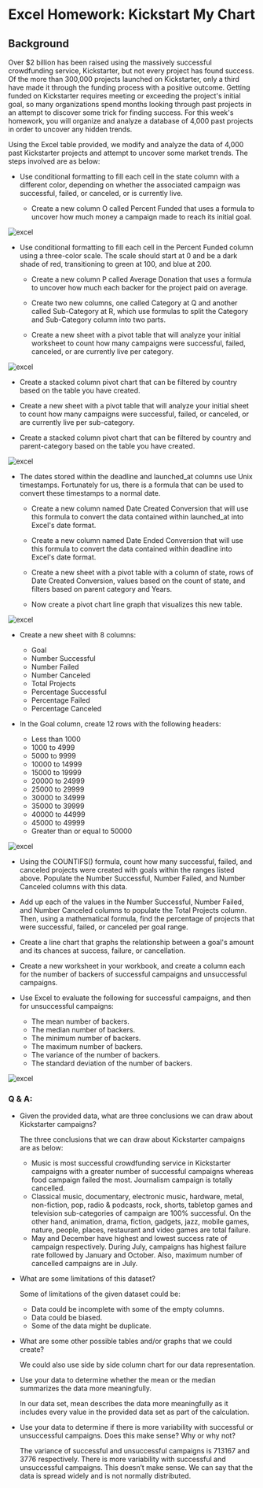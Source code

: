 
# Excel Homework: Kickstart My Chart

## Background

Over $2 billion has been raised using the massively successful crowdfunding service, Kickstarter, but not every project has found success. Of the more than 300,000 projects launched on Kickstarter, only a third have made it through the funding process with a positive outcome.
Getting funded on Kickstarter requires meeting or exceeding the project's initial goal, so many organizations spend months looking through past projects in an attempt to discover some trick for finding success. For this week's homework, you will organize and analyze a database of 4,000 past projects in order to uncover any hidden trends.

Using the Excel table provided, we modify and analyze the data of 4,000 past Kickstarter projects and attempt to uncover some market trends. The steps involved are as below:

* Use conditional formatting to fill each cell in the state column with a different color, depending on whether the associated campaign was successful, failed, or canceled, or is currently live.

  * Create a new column O called Percent Funded that uses a formula to uncover how much money a campaign made to reach its initial goal.

![excel](https://github.com/UoT-Bootcamp/Excel-Challenge/blob/master/screenshots/conditional_formatting.png)

* Use conditional formatting to fill each cell in the Percent Funded column using a three-color scale. The scale should start at 0 and be a dark shade of red, transitioning to green at 100, and blue at 200.

  * Create a new column P called Average Donation that uses a formula to uncover how much each backer for the project paid on average.

  * Create two new columns, one called Category at Q and another called Sub-Category at R, which use formulas to split the Category and Sub-Category column into two parts.

  * Create a new sheet with a pivot table that will analyze your initial worksheet to count how many campaigns were successful, failed, canceled, or are currently live per category.

![excel](https://github.com/UoT-Bootcamp/Excel-Challenge/blob/master/screenshots/category_vs_count.png)

  * Create a stacked column pivot chart that can be filtered by country based on the table you have created.

  * Create a new sheet with a pivot table that will analyze your initial sheet to count how many campaigns were successful, failed, or canceled, or are currently live per sub-category.

  * Create a stacked column pivot chart that can be filtered by country and parent-category based on the table you have created.

![excel](https://github.com/UoT-Bootcamp/Excel-Challenge/blob/master/screenshots/subcategory_vs_count.png)

* The dates stored within the deadline and launched_at columns use Unix timestamps. Fortunately for us, there is a formula that can be used to convert these timestamps to a normal date.

  * Create a new column named Date Created Conversion that will use this formula to convert the data contained within launched_at into Excel's date format.

  * Create a new column named Date Ended Conversion that will use this formula to convert the data contained within deadline into Excel's date format.

  * Create a new sheet with a pivot table with a column of state, rows of Date Created Conversion, values based on the count of state, and filters based on parent category and Years.

  * Now create a pivot chart line graph that visualizes this new table.

![excel](https://github.com/UoT-Bootcamp/Excel-Challenge/blob/master/screenshots/date_conversion_vs_state.png)

* Create a new sheet with 8 columns:

  * Goal <br/>
  * Number Successful <br/>
  * Number Failed <br/>
  * Number Canceled <br/>
  * Total Projects <br/>
  * Percentage Successful <br/>
  * Percentage Failed <br/>
  * Percentage Canceled <br/>

* In the Goal column, create 12 rows with the following headers:

  * Less than 1000 <br/>
  * 1000 to 4999 <br/>
  * 5000 to 9999 <br/>
  * 10000 to 14999 <br/>
  * 15000 to 19999 <br/>
  * 20000 to 24999 <br/>
  * 25000 to 29999 <br/>
  * 30000 to 34999 <br/>
  * 35000 to 39999 <br/>
  * 40000 to 44999 <br/>
  * 45000 to 49999 <br/>
  * Greater than or equal to 50000 <br/>

![excel](https://github.com/UoT-Bootcamp/Excel-Challenge/blob/master/screenshots/goals.png)

* Using the COUNTIFS() formula, count how many successful, failed, and canceled projects were created with goals within the ranges listed above. Populate the Number Successful, Number Failed, and Number Canceled columns with this data.

* Add up each of the values in the Number Successful, Number Failed, and Number Canceled columns to populate the Total Projects column. Then, using a mathematical formula, find the percentage of projects that were successful, failed, or canceled per goal range.

* Create a line chart that graphs the relationship between a goal's amount and its chances at success, failure, or cancellation.

* Create a new worksheet in your workbook, and create a column each for the number of backers of successful campaigns and unsuccessful campaigns.

* Use Excel to evaluate the following for successful campaigns, and then for unsuccessful campaigns:

  * The mean number of backers. <br/>
  * The median number of backers. <br/>
  * The minimum number of backers. <br/>
  * The maximum number of backers. <br/>
  * The variance of the number of backers. <br/>
  * The standard deviation of the number of backers. <br/>

![excel](https://github.com/UoT-Bootcamp/Excel-Challenge/blob/master/screenshots/statistics.png)


### Q & A:

* Given the provided data, what are three conclusions we can draw about Kickstarter campaigns?

  The three conclusions that we can draw about Kickstarter campaigns are as below:
  * Music is most successful crowdfunding service in Kickstarter campaigns with a greater number of successful campaigns whereas food campaign failed the most. Journalism campaign is totally cancelled. 
  * Classical music, documentary, electronic music, hardware, metal, non-fiction, pop, radio & podcasts, rock, shorts, tabletop games and television sub-categories of campaign are 100% successful. On the other hand, animation, drama, fiction, gadgets, jazz, mobile games, nature, people, places, restaurant and video games are total failure.
  * May and December have highest and lowest success rate of campaign respectively. During July, campaigns has highest failure rate followed by January and October. Also, maximum number of cancelled campaigns are in July.

* What are some limitations of this dataset?

  Some of limitations of the given dataset could be: 
  * Data could be incomplete with some of the empty columns.
  * Data could be biased.
  * Some of the data might be duplicate.
  

* What are some other possible tables and/or graphs that we could create?

  We could also use side by side column chart for our data representation.
  
 
* Use your data to determine whether the mean or the median summarizes the data more meaningfully.

  In our data set, mean describes the data more meaningfully as it includes every value in the provided data set as part of the calculation.
  
 
* Use your data to determine if there is more variability with successful or unsuccessful campaigns. Does this make sense? Why or why not?

  The variance of successful and unsuccessful campaigns is 713167 and 3776 respectively. There is more variability with successful and unsuccessful campaigns. This  doesn’t make sense. We can say that the data is spread widely and is not normally distributed.
  
